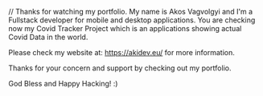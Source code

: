 // Thanks for watching my portfolio.
My name is Akos Vagvolgyi and I'm a Fullstack developer for mobile and desktop applications.
You are checking now my Covid Tracker Project which is an applications showing actual Covid Data in the world.


Please check my website at: https://akidev.eu/ for more information.

Thanks for your concern and support by checking out my portfolio.

God Bless and Happy Hacking! :)
